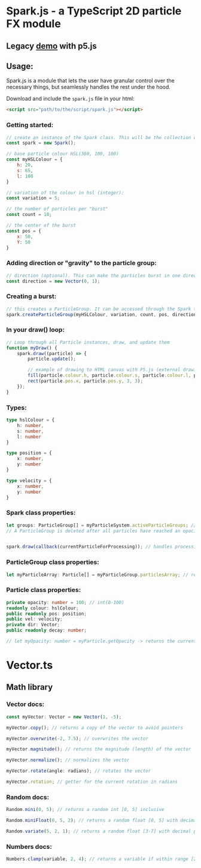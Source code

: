# Spark.js - a TypeScript 2D particle FX module

## Legacy [demo](https://editor.p5js.org/Wojtek987/sketches/UqBWRs7yg) with p5.js

## Usage:
Spark.js is a module that lets the user have granular control over the necessary things, but seamlessly handles the rest under the hood.

Download and include the `spark.js` file in your html:
```html
<script src="path/to/the/script/spark.js"></script>
```

### Getting started:

```js
// create an instance of the Spark class. This will be the collection of its ParticleGroups and Particles. You can have multiple of these running simultaneously, ex. one for directional combat bursts and one for generic firework-like bursts
const spark = new Spark();

// base particle colour HSL(360, 100, 100)
const myHSLColour = {
    h: 20,
    s: 65,
    l: 100
}

// variation of the colour in hsl (integer):
const variation = 5;

// the number of particles per "burst"
const count = 10;

// the center of the burst
const pos = {
    x: 50,
    Y: 50
}
```

### Adding direction or "gravity" to the particle group:
```js
// direction (optional). This can make the particles burst in one direction, not the firework-like default of (x: 0, y: 0). These values are added each update to the pos of the Particle. Negative values are accepted
const direction = new Vector(0, 1);
```

### Creating a burst:
```js
// this creates a ParticleGroup. It can be accessed through the Spark through its [.activeParticleGroups] property. Once a ParticleGroup has been created, it should be handled in the draw() loop immediately.
spark.createParticleGroup(myHSLColour, variation, count, pos, direction);
```

### In your draw() loop:
```js
// Loop through all Particle instances, draw, and update them
function myDraw() {
    spark.draw((particle) => {
        particle.update();

        // example of drawing to HTML canvas with P5.js (external drawing library)
        fill(particle.colour.h, particle.colour.s, particle.colour.l, particle.getOpacity);
        rect(particle.pos.x, particle.pos.y, 3, 3);
    });
}
```


### Types:
```ts
type hslColour = {
    h: number,
    s: number,
    l: number
}

type position = {
    x: number,
    y: number
}

type velocity = {
    x: number,
    y: number
}
```

### Spark class properties:
```ts
let groups: ParticleGroup[] = myParticleSystem.activeParticleGroups; // returns all instances of active ParticleGroup classes
// A ParticleGroup is deleted after all particles have reached an opacity of 0


spark.draw(callback(currentParticleForProcessing)); // handles processing of every particle with your callback function
```

### ParticleGroup class properties:
```ts
let myParticleArray: Particle[] = myParticleGroup.particlesArray; // returns a list of all of a PraticleGroup's Particle class instances
```

### Particle class properties:
```ts
private opacity: number = 100; // int(0-100)
readonly colour: hslColour;
public readonly pos: position;
public vel: velocity;
private dir: Vector;
public readonly decay: number;

// let myOpacity: number = myParticle.getOpacity -> returns the current opacity of the Particle
```

# Vector.ts
## Math library

### Vector docs:
```ts
const myVector: Vector = new Vector(1, -5);

myVector.copy(); // returns a copy of the vector to avoid pointers

myVector.overwrite(-2, 7.5); // overwrites the vector

myVector.magnitude(); // returns the magnitude (length) of the vector

myVector.normalize(); // normalizes the vector

myVector.rotate(angle: radians); // rotates the vector

myVector.rotation; // getter for the current rotation in radians
```
### Random docs:
```ts
Random.mini(0, 5); // returns a random int [0, 5] inclusive

Random.miniFloat(0, 5, 2); // returns a random float [0, 5] with decimal precision of 2

Random.variate(5, 2, 1); // returns a random float [3-7] with decimal precision of 1
```

### Numbers docs:
```ts
Numbers.clamp(variable, 2, 4); // returns a variable if within range [2-4], else returns the closest limit
```
